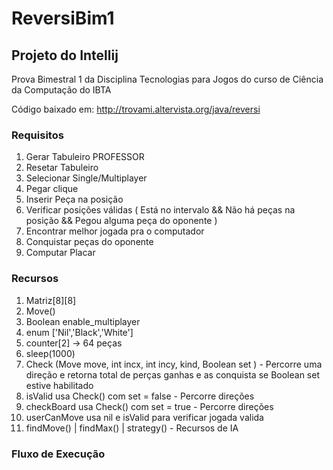 # ReversiBim1

## Projeto do Intellij 

Prova Bimestral 1 da Disciplina Tecnologias para Jogos do curso de Ciência da Computação do IBTA


Código baixado em: http://trovami.altervista.org/java/reversi



### Requisitos

1. Gerar Tabuleiro PROFESSOR
1. Resetar Tabuleiro 
1. Selecionar Single/Multiplayer
1. Pegar clique 
1. Inserir Peça na posição
1. Verificar posições válidas ( Está no intervalo && Não há peças na posição && Pegou alguma peça do oponente )
1. Encontrar melhor jogada pra o computador
1. Conquistar peças do oponente
2. Computar Placar


### Recursos
1. Matriz[8][8]
2. Move()
1. Boolean enable_multiplayer
2. enum ['Nil','Black','White']
3. counter[2] -> 64 peças
4. sleep(1000)
5. Check (Move move, int incx, int incy, kind,  Boolean set ) - Percorre uma direção e retorna total de perças ganhas e as conquista se Boolean set estive habilitado
6. isValid usa Check() com set = false - Percorre direções
7. checkBoard usa Check() com set = true  - Percorre direções
8. userCanMove usa nil e isValid para verificar jogada valida
9. findMove() | findMax() | strategy()  - Recursos de IA

### Fluxo de Execução



